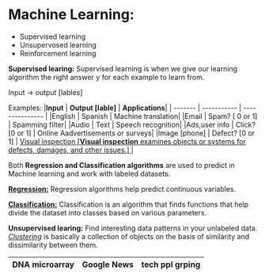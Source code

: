 # Machine Learning:
- Supervised learning 
- Unsupervosed learning
- Reinforcement learning
  
**Supervised learing:**
    Supervised learning is when we give our learning algorithm the right answer y  for each example to learn from.
    
  Input -> output [lables]
  
  Examples:
  |**Input**          |  **Output [lable]**       |  **Applications**|
  | -------           |    -----------           | ---------------  |
  |English            |  Spanish                 |  Machine translation|
  |Email              |  Spam? [ 0 or 1]          |  Spamming filter|
  |Audio              |  Text                    |  Speech recognition| 
  |Ads,user info      |  Click? [0 or 1]          |  Online Aadvertisements or surveys|
  |Image [phone]      |  Defect? [0 or 1]          |  [Visual inspection [**Visual inspection** examines objects or systems for defects, damages, and other issues.] ](https://facilio.com/blog/visual-inspection/) |

Both **Regression and Classification algorithms** are used to predict in Machine learning and work with labeled datasets.

[**Regression:**](https://www.simplilearn.com/regression-vs-classification-in-machine-learning-article#regression_in_machine_learning_explained)
  Regression algorithms help predict continuous variables.
  
[**Classification:**](https://www.simplilearn.com/regression-vs-classification-in-machine-learning-article#classification_in_machine_learning_explained)
Classification is an algorithm that finds functions that help divide the dataset into classes based on various parameters.


**Unsupervised learing:**
  Find interesting data patterns in your unlabeled data.
   [*Clustering*](https://www.geeksforgeeks.org/clustering-in-machine-learning/) is basically a collection of objects on the basis of similarity and dissimilarity between them. 

  | DNA microarray |  Google News | tech ppl grping |
  | --------       | ------------ | -------------- |
  
